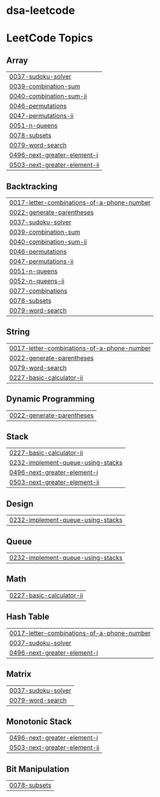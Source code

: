 # dsa-leetcode

<!---LeetCode Topics Start-->
# LeetCode Topics
## Array
|  |
| ------- |
| [0037-sudoku-solver](https://github.com/satyamagrawalread/dsa-leetcode/tree/master/0037-sudoku-solver) |
| [0039-combination-sum](https://github.com/satyamagrawalread/dsa-leetcode/tree/master/0039-combination-sum) |
| [0040-combination-sum-ii](https://github.com/satyamagrawalread/dsa-leetcode/tree/master/0040-combination-sum-ii) |
| [0046-permutations](https://github.com/satyamagrawalread/dsa-leetcode/tree/master/0046-permutations) |
| [0047-permutations-ii](https://github.com/satyamagrawalread/dsa-leetcode/tree/master/0047-permutations-ii) |
| [0051-n-queens](https://github.com/satyamagrawalread/dsa-leetcode/tree/master/0051-n-queens) |
| [0078-subsets](https://github.com/satyamagrawalread/dsa-leetcode/tree/master/0078-subsets) |
| [0079-word-search](https://github.com/satyamagrawalread/dsa-leetcode/tree/master/0079-word-search) |
| [0496-next-greater-element-i](https://github.com/satyamagrawalread/dsa-leetcode/tree/master/0496-next-greater-element-i) |
| [0503-next-greater-element-ii](https://github.com/satyamagrawalread/dsa-leetcode/tree/master/0503-next-greater-element-ii) |
## Backtracking
|  |
| ------- |
| [0017-letter-combinations-of-a-phone-number](https://github.com/satyamagrawalread/dsa-leetcode/tree/master/0017-letter-combinations-of-a-phone-number) |
| [0022-generate-parentheses](https://github.com/satyamagrawalread/dsa-leetcode/tree/master/0022-generate-parentheses) |
| [0037-sudoku-solver](https://github.com/satyamagrawalread/dsa-leetcode/tree/master/0037-sudoku-solver) |
| [0039-combination-sum](https://github.com/satyamagrawalread/dsa-leetcode/tree/master/0039-combination-sum) |
| [0040-combination-sum-ii](https://github.com/satyamagrawalread/dsa-leetcode/tree/master/0040-combination-sum-ii) |
| [0046-permutations](https://github.com/satyamagrawalread/dsa-leetcode/tree/master/0046-permutations) |
| [0047-permutations-ii](https://github.com/satyamagrawalread/dsa-leetcode/tree/master/0047-permutations-ii) |
| [0051-n-queens](https://github.com/satyamagrawalread/dsa-leetcode/tree/master/0051-n-queens) |
| [0052-n-queens-ii](https://github.com/satyamagrawalread/dsa-leetcode/tree/master/0052-n-queens-ii) |
| [0077-combinations](https://github.com/satyamagrawalread/dsa-leetcode/tree/master/0077-combinations) |
| [0078-subsets](https://github.com/satyamagrawalread/dsa-leetcode/tree/master/0078-subsets) |
| [0079-word-search](https://github.com/satyamagrawalread/dsa-leetcode/tree/master/0079-word-search) |
## String
|  |
| ------- |
| [0017-letter-combinations-of-a-phone-number](https://github.com/satyamagrawalread/dsa-leetcode/tree/master/0017-letter-combinations-of-a-phone-number) |
| [0022-generate-parentheses](https://github.com/satyamagrawalread/dsa-leetcode/tree/master/0022-generate-parentheses) |
| [0079-word-search](https://github.com/satyamagrawalread/dsa-leetcode/tree/master/0079-word-search) |
| [0227-basic-calculator-ii](https://github.com/satyamagrawalread/dsa-leetcode/tree/master/0227-basic-calculator-ii) |
## Dynamic Programming
|  |
| ------- |
| [0022-generate-parentheses](https://github.com/satyamagrawalread/dsa-leetcode/tree/master/0022-generate-parentheses) |
## Stack
|  |
| ------- |
| [0227-basic-calculator-ii](https://github.com/satyamagrawalread/dsa-leetcode/tree/master/0227-basic-calculator-ii) |
| [0232-implement-queue-using-stacks](https://github.com/satyamagrawalread/dsa-leetcode/tree/master/0232-implement-queue-using-stacks) |
| [0496-next-greater-element-i](https://github.com/satyamagrawalread/dsa-leetcode/tree/master/0496-next-greater-element-i) |
| [0503-next-greater-element-ii](https://github.com/satyamagrawalread/dsa-leetcode/tree/master/0503-next-greater-element-ii) |
## Design
|  |
| ------- |
| [0232-implement-queue-using-stacks](https://github.com/satyamagrawalread/dsa-leetcode/tree/master/0232-implement-queue-using-stacks) |
## Queue
|  |
| ------- |
| [0232-implement-queue-using-stacks](https://github.com/satyamagrawalread/dsa-leetcode/tree/master/0232-implement-queue-using-stacks) |
## Math
|  |
| ------- |
| [0227-basic-calculator-ii](https://github.com/satyamagrawalread/dsa-leetcode/tree/master/0227-basic-calculator-ii) |
## Hash Table
|  |
| ------- |
| [0017-letter-combinations-of-a-phone-number](https://github.com/satyamagrawalread/dsa-leetcode/tree/master/0017-letter-combinations-of-a-phone-number) |
| [0037-sudoku-solver](https://github.com/satyamagrawalread/dsa-leetcode/tree/master/0037-sudoku-solver) |
| [0496-next-greater-element-i](https://github.com/satyamagrawalread/dsa-leetcode/tree/master/0496-next-greater-element-i) |
## Matrix
|  |
| ------- |
| [0037-sudoku-solver](https://github.com/satyamagrawalread/dsa-leetcode/tree/master/0037-sudoku-solver) |
| [0079-word-search](https://github.com/satyamagrawalread/dsa-leetcode/tree/master/0079-word-search) |
## Monotonic Stack
|  |
| ------- |
| [0496-next-greater-element-i](https://github.com/satyamagrawalread/dsa-leetcode/tree/master/0496-next-greater-element-i) |
| [0503-next-greater-element-ii](https://github.com/satyamagrawalread/dsa-leetcode/tree/master/0503-next-greater-element-ii) |
## Bit Manipulation
|  |
| ------- |
| [0078-subsets](https://github.com/satyamagrawalread/dsa-leetcode/tree/master/0078-subsets) |
<!---LeetCode Topics End-->